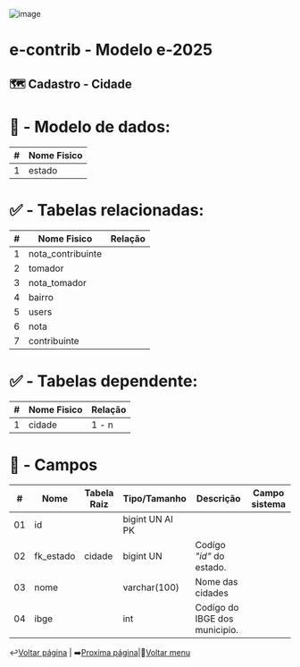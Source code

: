 ![image](https://github.com/user-attachments/assets/04662de1-1516-48d7-bb8c-50b38989e58b)
# e-contrib - Modelo e-2025 
## 🗺️ Cadastro - Cidade
### 

# 🎲 - Modelo de dados:
 **\#**  |**Nome Fisico**               |
---------|------------------------------|
1        | estado                       |

#
#   ✅ - Tabelas relacionadas:
 **\#**  |**Nome Fisico**               |   **Relação** |
---------|------------------------------|---------------|      
1        | nota_contribuinte            |               |
2        | tomador                      |               |
3        | nota_tomador                 |               |
4        | bairro                       |               |
5        | users                        |               |
6        | nota                         |               |
7        | contribuinte                 |               |

#   ✅ - Tabelas dependente:
 **\#**  |**Nome Fisico**               |   **Relação** |
---------|------------------------------|---------------| 
1        | cidade                       |     1 - n     |


#
# 🔢 - Campos
 **\#**  | **Nome**                     | **Tabela Raiz**         | **Tipo/Tamanho**        | **Descrição**                                                                        | **Campo sistema**                      |
---------|------------------------------|-------------------------|-------------------------|--------------------------------------------------------------------------------------|----------------------------------------|
01       | id                           |                         | bigint UN AI PK         |                                                                                      |                                        |
02       | fk_estado                    | cidade                  | bigint UN               | Codígo *"id"* do estado.                                                             |                                        |
03       | nome                         |                         | varchar(100)            | Nome das cidades                                                                     |                                        |
04       | ibge                         |                         | int                     | Codígo do IBGE dos municipio.                                                        |                                        |

↩️[Voltar página](https://github.com/VenturaCerqueira/Documento_gestao_tributaria/blob/main/Cadastro/15%20-%20banco.md) | ➡️[Proxima página](https://github.com/VenturaCerqueira/Documento_gestao_tributaria/blob/main/Cadastro/16%20-%20cidade.md)|🔢[Voltar menu](https://github.com/VenturaCerqueira/Documento_gestao_tributaria) 
 



